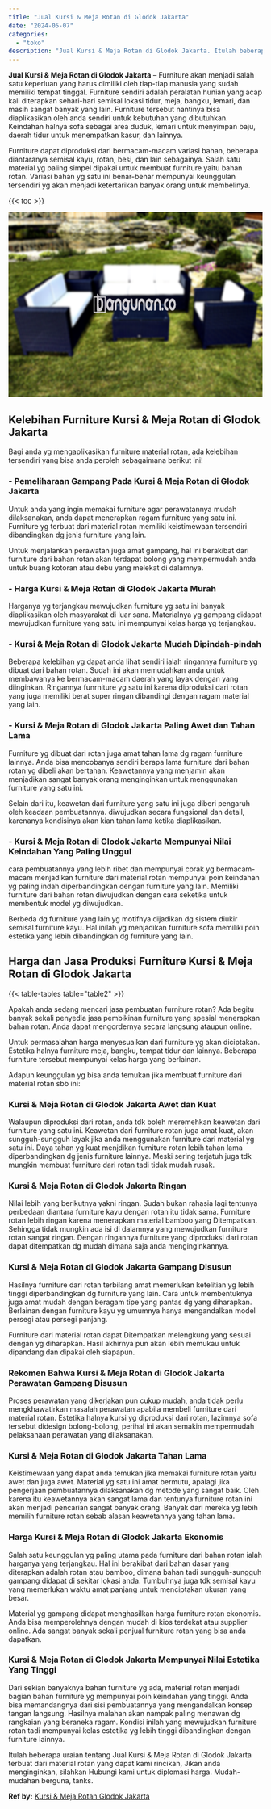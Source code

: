 ```yaml
---
title: "Jual Kursi & Meja Rotan di Glodok Jakarta"
date: "2024-05-07"
categories: 
  - "toko"
description: "Jual Kursi & Meja Rotan di Glodok Jakarta. Itulah beberapa uraian tentang Jual Kursi & Meja Rotan di Glodok Jakarta terbuat dari material rotan yang dapat ka..."
---
```


**Jual Kursi & Meja Rotan di Glodok Jakarta** – Furniture akan menjadi salah satu keperluan yang harus dimiliki oleh tiap-tiap manusia yang sudah memiliki tempat tinggal. Furniture sendiri adalah peralatan hunian yang acap kali diterapkan sehari-hari semisal lokasi tidur, meja, bangku, lemari, dan masih sangat banyak yang lain. Furniture tersebut nantinya bisa diaplikasikan oleh anda sendiri untuk kebutuhan yang dibutuhkan. Keindahan halnya sofa sebagai area duduk, lemari untuk menyimpan baju, daerah tidur untuk menempatkan kasur, dan lainnya.

Furniture dapat diproduksi dari bermacam-macam variasi bahan, beberapa diantaranya semisal kayu, rotan, besi, dan lain sebagainya. Salah satu material yg paling simpel dipakai untuk membuat furniture yaitu bahan rotan. Variasi bahan yg satu ini benar-benar mempunyai keunggulan tersendiri yg akan menjadi ketertarikan banyak orang untuk membelinya.

{{< toc >}}

![Jual Kursi & Meja Rotan di Glodok Jakarta](/images/kursi-meja-rotan-murah47.png)

## Kelebihan Furniture Kursi & Meja Rotan di Glodok Jakarta

Bagi anda yg mengaplikasikan furniture material rotan, ada kelebihan tersendiri yang bisa anda peroleh sebagaimana berikut ini!

### \- Pemeliharaan Gampang Pada Kursi & Meja Rotan di Glodok Jakarta

Untuk anda yang ingin memakai furniture agar perawatannya mudah dilaksanakan, anda dapat menerapkan ragam furniture yang satu ini. Furniture yg terbuat dari material rotan memiliki keistimewaan tersendiri dibandingkan dg jenis furniture yang lain.

Untuk menjalankan perawatan juga amat gampang, hal ini berakibat dari furniture dari bahan rotan akan terdapat bolong yang mempermudah anda untuk buang kotoran atau debu yang melekat di dalamnya.

### \- Harga Kursi & Meja Rotan di Glodok Jakarta Murah

Harganya yg terjangkau mewujudkan furniture yg satu ini banyak diaplikasikan oleh masyarakat di luar sana. Materialnya yg gampang didapat mewujudkan furniture yang satu ini mempunyai kelas harga yg terjangkau.

### \- Kursi & Meja Rotan di Glodok Jakarta Mudah Dipindah-pindah

Beberapa kelebihan yg dapat anda lihat sendiri ialah ringannya furniture yg dibuat dari bahan rotan. Sudah ini akan memudahkan anda untuk membawanya ke bermacam-macam daerah yang layak dengan yang diinginkan. Ringannya funrniture yg satu ini karena diproduksi dari rotan yang juga memiliki berat super ringan dibandingi dengan ragam material yang lain.

### \- Kursi & Meja Rotan di Glodok Jakarta Paling Awet dan Tahan Lama

Furniture yg dibuat dari rotan juga amat tahan lama dg ragam furniture lainnya. Anda bisa mencobanya sendiri berapa lama furniture dari bahan rotan yg dibeli akan bertahan. Keawetannya yang menjamin akan menjadikan sangat banyak orang menginginkan untuk menggunakan furniture yang satu ini.

Selain dari itu, keawetan dari furniture yang satu ini juga diberi pengaruh oleh keadaan pembuatannya. diwujudkan secara fungsional dan detail, karenanya kondisinya akan kian tahan lama ketika diaplikasikan.

### \- Kursi & Meja Rotan di Glodok Jakarta Mempunyai Nilai Keindahan Yang Paling Unggul

cara pembuatannya yang lebih ribet dan mempunyai corak yg bermacam-macam menjadikan furniture dari material rotan mempunyai poin keindahan yg paling indah diperbandingkan dengan furniture yang lain. Memiliki furniture dari bahan rotan diwujudkan dengan cara seketika untuk membentuk model yg diwujudkan.

Berbeda dg furniture yang lain yg motifnya dijadikan dg sistem diukir semisal furniture kayu. Hal inilah yg menjadikan furniture sofa memiliki poin estetika yang lebih dibandingkan dg furniture yang lain.

## Harga dan Jasa Produksi Furniture Kursi & Meja Rotan di Glodok Jakarta

{{< table-tables table="table2" >}}

Apakah anda sedang mencari jasa pembuatan furniture rotan? Ada begitu banyak sekali penyedia jasa pembikinan furniture yang spesial menerapkan bahan rotan. Anda dapat mengordernya secara langsung ataupun online.

Untuk permasalahan harga menyesuaikan dari furniture yg akan diciptakan. Estetika halnya furniture meja, bangku, tempat tidur dan lainnya. Beberapa furniture tersebut mempunyai kelas harga yang berlainan.

Adapun keunggulan yg bisa anda temukan jika membuat furniture dari material rotan sbb ini:

### Kursi & Meja Rotan di Glodok Jakarta Awet dan Kuat

Walaupun diproduksi dari rotan, anda tdk boleh meremehkan keawetan dari furniture yang satu ini. Keawetan dari furniture rotan juga amat kuat, akan sungguh-sungguh layak jika anda menggunakan furniture dari material yg satu ini. Daya tahan yg kuat menjdikan furniture rotan lebih tahan lama diperbandingkan dg jenis furniture lainnya. Meski sering terjatuh juga tdk mungkin membuat furniture dari rotan tadi tidak mudah rusak.

### Kursi & Meja Rotan di Glodok Jakarta Ringan

Nilai lebih yang berikutnya yakni ringan. Sudah bukan rahasia lagi tentunya perbedaan diantara furniture kayu dengan rotan itu tidak sama. Furniture rotan lebih ringan karena menerapkan material bamboo yang Ditempatkan. Sehingga tidak mungkin ada isi di dalamnya yang mewujudkan furniture rotan sangat ringan. Dengan ringannya furniture yang diproduksi dari rotan dapat ditempatkan dg mudah dimana saja anda menginginkannya.

### Kursi & Meja Rotan di Glodok Jakarta Gampang Disusun

Hasilnya furniture dari rotan terbilang amat memerlukan ketelitian yg lebih tinggi diperbandingkan dg furniture yang lain. Cara untuk membentuknya juga amat mudah dengan beragam tipe yang pantas dg yang diharapkan. Berlainan dengan furniture kayu yg umumnya hanya mengandalkan model persegi atau persegi panjang.

Furniture dari material rotan dapat Ditempatkan melengkung yang sesuai dengan yg diharapkan. Hasil akhirnya pun akan lebih memukau untuk dipandang dan dipakai oleh siapapun.

### Rekomen Bahwa Kursi & Meja Rotan di Glodok Jakarta Perawatan Gampang Disusun

Proses perawatan yang dikerjakan pun cukup mudah, anda tidak perlu mengkhawatirkan masalah perawatan apabila membeli furniture dari material rotan. Estetika halnya kursi yg diproduksi dari rotan, lazimnya sofa tersebut didesign bolong-bolong, perihal ini akan semakin mempermudah pelaksanaan perawatan yang dilaksanakan.

### Kursi & Meja Rotan di Glodok Jakarta Tahan Lama

Keistimewaan yang dapat anda temukan jika memakai furniture rotan yaitu awet dan juga awet. Material yg satu ini amat bermutu, apalagi jika pengerjaan pembuatannya dilaksanakan dg metode yang sangat baik. Oleh karena itu keawetannya akan sangat lama dan tentunya furniture rotan ini akan menjadi pencarian sangat banyak orang. Banyak dari mereka yg lebih memilih furniture rotan sebab alasan keawetannya yang tahan lama.

### Harga Kursi & Meja Rotan di Glodok Jakarta Ekonomis

Salah satu keunggulan yg paling utama pada furniture dari bahan rotan ialah harganya yang terjangkau. Hal ini berakibat dari bahan dasar yang diterapkan adalah rotan atau bamboo, dimana bahan tadi sungguh-sungguh gampang didapat di sekitar lokasi anda. Tumbuhnya juga tdk semisal kayu yang memerlukan waktu amat panjang untuk menciptakan ukuran yang besar.

Material yg gampang didapat menghasilkan harga furniture rotan ekonomis. Anda bisa memperolehnya dengan mudah di kios terdekat atau supplier online. Ada sangat banyak sekali penjual furniture rotan yang bisa anda dapatkan.

### Kursi & Meja Rotan di Glodok Jakarta Mempunyai Nilai Estetika Yang Tinggi

Dari sekian banyaknya bahan furniture yg ada, material rotan menjadi bagian bahan furniture yg mempunyai poin keindahan yang tinggi. Anda bisa memandangnya dari sisi pembuatannya yang mengandalkan konsep tangan langsung. Hasilnya malahan akan nampak paling menawan dg rangkaian yang beraneka ragam. Kondisi inilah yang mewujudkan furniture rotan tadi mempunyai kelas estetika yg lebih tinggi dibandingkan dengan furniture lainnya.

Itulah beberapa uraian tentang Jual Kursi & Meja Rotan di Glodok Jakarta terbuat dari material rotan yang dapat kami rincikan, Jikan anda menginginkan, silahkan Hubungi kami untuk diplomasi harga. Mudah-mudahan berguna, tanks.

**Ref by:** [Kursi & Meja Rotan Glodok Jakarta](https://id.wikipedia.org/wiki/Kursi)
